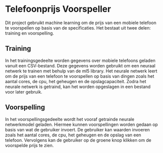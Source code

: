 # Telefoonprijs Voorspeller

Dit project gebruikt machine learning om de prijs van een mobiele telefoon te voorspellen op basis van de specificaties. Het bestaat uit twee delen: training en voorspelling.
## Training

In het trainingsgedeelte worden gegevens over mobiele telefoons geladen vanuit een CSV-bestand. Deze gegevens worden gebruikt om een neuraal netwerk te trainen met behulp van de ml5 library. Het neurale netwerk leert om de prijs van een telefoon te voorspellen op basis van dingen zoals het aantal cores, de cpu, het geheugen en de opslagcapaciteit. Zodra het neurale netwerk is getraind, kan het worden opgeslagen in een bestand voor later gebruik.
## Voorspelling

In het voorspellingsgedeelte wordt het vooraf getrainde neurale netwerkmodel geladen. Hiermee kunnen voorspellingen worden gedaan op basis van wat de gebruiker invoert. De gebruiker kan waarden invoeren zoals het aantal cores, de cpu, het geheugen en de opslag van een telefoon. Vervolgens kan de gebruiker op de groene knop klikken om de voorspelde prijs te zien.